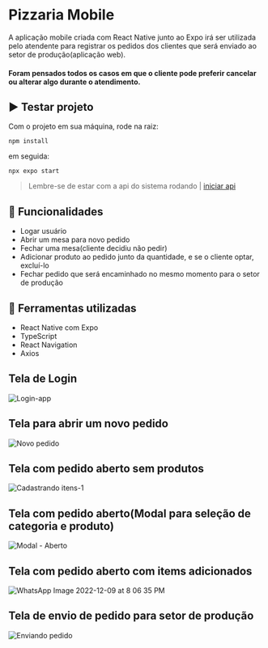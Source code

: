 # Pizzaria Mobile

A aplicação mobile criada com React Native junto ao Expo irá ser utilizada pelo atendente para registrar os pedidos dos clientes que será enviado ao setor de produção(aplicação web).

#### Foram pensados todos os casos em que o cliente pode preferir cancelar ou alterar algo durante o atendimento.

## ▶️ Testar projeto

Com o projeto em sua máquina, rode na raiz:

```
npm install
```
em seguida:
```
npx expo start
```

>Lembre-se de estar com a api do sistema rodando | [iniciar api](../server)

## 💠 Funcionalidades
- Logar usuário
- Abrir um mesa para novo pedido
- Fechar uma mesa(cliente decidiu não pedir)
- Adicionar produto ao pedido junto da quantidade, e se o cliente optar, excluí-lo
- Fechar pedido que será encaminhado no mesmo momento para o setor de produção

## 🔱 Ferramentas utilizadas
- React Native com Expo
- TypeScript
- React Navigation
- Axios

## Tela de Login
![Login-app](https://github.com/BertanDev/uno_pizza/assets/72395637/7ffbd0fe-f352-4616-af75-fb38007ca7da)

## Tela para abrir um novo pedido
![Novo pedido](https://user-images.githubusercontent.com/72395637/206809093-29d0aef8-b8aa-431d-83c7-8004406419b8.png)

## Tela com pedido aberto sem produtos
![Cadastrando itens-1](https://user-images.githubusercontent.com/72395637/206809390-cde0676d-0183-4beb-9e79-9e5035e72fe3.png)

## Tela com pedido aberto(Modal para seleção de categoria e produto)
![Modal - Aberto](https://user-images.githubusercontent.com/72395637/206809410-1512e480-48e2-43d5-90d4-c342598cb783.png)

## Tela com pedido aberto com items adicionados
![WhatsApp Image 2022-12-09 at 8 06 35 PM](https://user-images.githubusercontent.com/72395637/206809979-d1c1ed6b-7e13-4151-84ac-9890f5e4a2da.jpeg)

## Tela de envio de pedido para setor de produção
![Enviando pedido](https://user-images.githubusercontent.com/72395637/206809994-a593dd4a-811f-4803-b3f5-75ef0c9bba5c.png)
